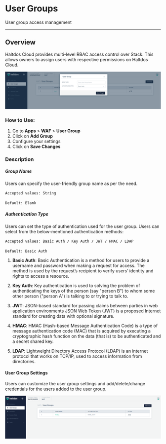# User Groups
User group access management 

---

## Overview

Haltdos Cloud provides multi-level RBAC access control over Stack. This allows owners to assign users with respective permissions on Haltdos Cloud.

![User Group](/img/waf/v7/docs/usergroup.png)

### How to Use:

1. Go to **Apps** > **WAF** > **User Group**
2. Click on **Add Group** 
3. Configure your settings
4. Click on **Save Changes**

### Description

##### **Group Name**  
Users can specify the user-friendly group name as per the need.

    Accepted values: String

    Default: Blank 

##### **Authentication Type**
Users can set the type of authentication used for the user group. Users can select from the below-mentioned authentication methods:

    Accepted values: Basic Auth / Key Auth / JWT / HMAC / LDAP

    Default: Basic Auth

1. **Basic Auth**:
Basic Authentication is a method for users to provide a username and password when making a request for access. The method is used by the request’s recipient to verify users’ identity and rights to access a resource.

2. **Key Auth**:
Key authentication is used to solving the problem of authenticating the keys of the person (say "person B") to whom some other person ("person A") is talking to or trying to talk to.

3. **JWT**:
JSON-based standard for passing claims between parties in web application environments JSON Web Token (JWT) is a proposed Internet standard for creating data with optional signature.

4. **HMAC**:
HMAC (Hash-based Message Authentication Code) is a type of message authentication code (MAC) that is acquired by executing a cryptographic hash function on the data (that is) to be authenticated and a secret shared key.

5. **LDAP**:
Lightweight Directory Access Protocol (LDAP) is an internet protocol that works on TCP/IP, used to access information from directories.

#### User Group Settings

Users can customize the user group settings and add/delete/change credentials for the users added to the user group.

![User Group](/img/platform/v7/docs/usergroup.png)
